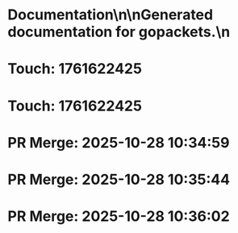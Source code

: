 # Documentation\n\nGenerated documentation for gopackets.\n

# Touch: 1761622425

# Touch: 1761622425

# PR Merge: 2025-10-28 10:34:59

# PR Merge: 2025-10-28 10:35:44

# PR Merge: 2025-10-28 10:36:02
